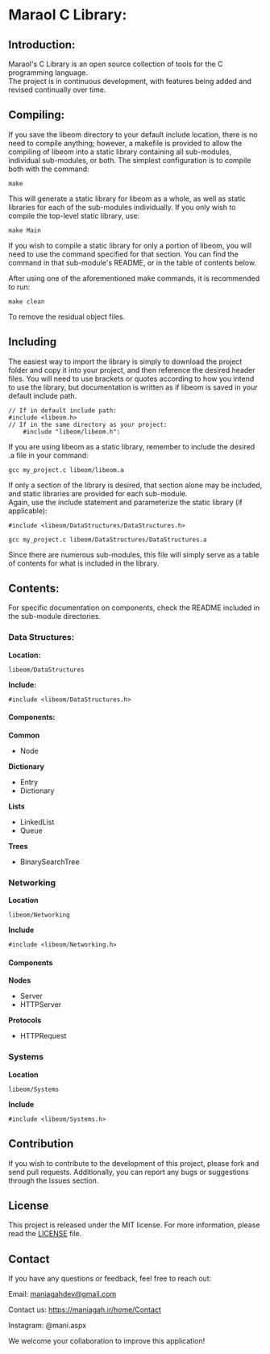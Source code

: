 # Maraol C Library:

## Introduction:

Maraol's C Library is an open source collection of tools for the C programming language.  
The project is in continuous development, with features being added and revised continually over time.  

## Compiling:

If you save the libeom directory to your default include location, there is no need to compile anything; however, a makefile is provided to allow the compiling of libeom into a static library containing all sub-modules, individual sub-modules, or both.  The simplest configuration is to compile both with the command:

```
make
```

This will generate a static library for libeom as a whole, as well as static libraries for each of the sub-modules individually.  If you only wish to compile the top-level static library, use:

```
make Main
```

If you wish to compile a static library for only a portion of libeom, you will need to use the command specified for that section.  You can find the command in that sub-module's README, or in the table of contents below.

After using one of the aforementioned make commands, it is recommended to run:

```
make clean
```

To remove the residual object files.

## Including

The easiest way to import the library is simply to download the project folder and copy it into your project, and then reference the desired header files.  You will need to use brackets or quotes according to how you intend to use the library, but documentation is written as if libeom is saved in your default include path.

```
// If in default include path:
#include <libeom.h>
// If in the same directory as your project:
    #include "libeom/libeom.h":
```

If you are using libeom as a static library, remember to include the desired .a file in your command:

```
gcc my_project.c libeom/libeom.a
```

If only a section of the library is desired, that section alone may be included, and static libraries are provided for each sub-module.  
Again, use the include statement and parameterize the static library (if applicable):

```
#include <libeom/DataStructures/DataStructures.h>
```

```
gcc my_project.c libeom/DataStructures/DataStructures.a
```

Since there are numerous sub-modules, this file will simply serve as a table of contents for what is included in the library. 

## Contents:

For specific documentation on components, check the README included in the sub-module directories.  


### Data Structures:

**Location:**

```
libeom/DataStructures
```

**Include:**

```
#include <libeom/DataStructures.h>
```

#### Components:

**Common**

* Node

**Dictionary**

* Entry
* Dictionary

**Lists**

* LinkedList
* Queue

**Trees**

* BinarySearchTree

### Networking

**Location**

```
libeom/Networking
```

**Include**

```
#include <libeom/Networking.h>
```

#### Components

**Nodes**

* Server
* HTTPServer

**Protocols**

* HTTPRequest

### Systems

**Location**

```
libeom/Systems
```

**Include**

```
#include <libeom/Systems.h>
```

## Contribution
If you wish to contribute to the development of this project, please fork and send pull requests. Additionally, you can report any bugs or suggestions through the Issues section.

## License
This project is released under the MIT license. For more information, please read the [LICENSE](https://choosealicense.com/licenses/mit/) file.
## Contact
If you have any questions or feedback, feel free to reach out:

Email: maniagahdev@gmail.com

Contact us: https://maniagah.ir/home/Contact

Instagram: @mani.aspx

We welcome your collaboration to improve this application!

